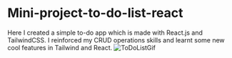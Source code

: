 # Mini-project-to-do-list-react
Here I created a simple to-do app which is made with React.js and TailwindCSS.
I reinforced my CRUD operations skills and learnt some new cool features in Tailwind and React.
![ToDoListGif](https://github.com/user-attachments/assets/d85cf616-dfbe-4d47-b0a3-764b3ad911fe)
